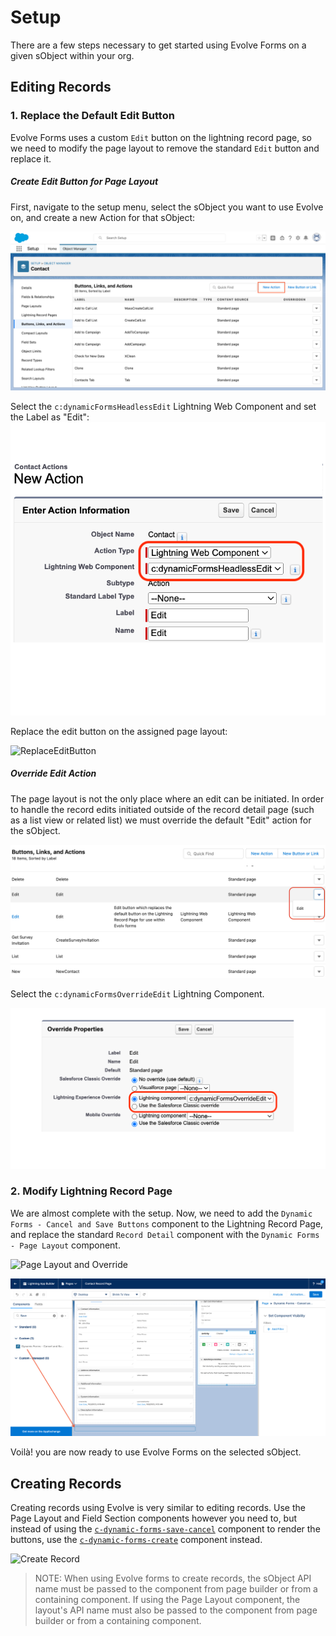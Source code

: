 # Setup

There are a few steps necessary to get started using Evolve Forms on a given
sObject within your org.

## Editing Records

### 1. Replace the Default Edit Button

Evolve Forms uses a custom `Edit` button on the lightning record page, so we need
to modify the page layout to remove the standard `Edit` button and replace it.

##### Create Edit Button for Page Layout

First, navigate to the setup menu, select the sObject you want to use Evolve on,
and create a new Action for that sObject:

![New Action](images/NewAction.png)

Select the `c:dynamicFormsHeadlessEdit` Lightning Web Component and set the
Label as "Edit": ![Edit Action](images/EditAction.png)

Replace the edit button on the assigned page layout:

![ReplaceEditButton](images/ChangeEditButtonOnPageLayout.gif)

##### Override Edit Action

The page layout is not the only place where an edit can be initiated. In order
to handle the record edits initiated outside of the record detail page (such as
a list view or related list) we must override the default "Edit" action for the
sObject.

![Edit Action Setup Menu](images/EditOverride.png)

Select the `c:dynamicFormsOverrideEdit` Lightning Component.

![Edit Override Selection](images/EditOverrideSelection.png)

### 2. Modify Lightning Record Page

We are almost complete with the setup. Now, we need to add the `Dynamic Forms -
Cancel and Save Buttons` component to the Lightning Record Page, and replace the
standard `Record Detail` component with the `Dynamic Forms - Page Layout`
component.

![Page Layout and Override](images/PageLayoutAndOverride.gif)

![Save and Cancel Buttons](images/SaveAndCancelButtons.png)

Voilà! you are now ready to use Evolve Forms on the selected sObject.

## Creating Records

Creating records using Evolve is very similar to editing records. Use the Page Layout and Field Section components however you need to, but instead of using the [`c-dynamic-forms-save-cancel`](/evolve-forms/main/default/lwc/dynamicFormsElement/dynamicFormsSaveCancel.js) component to render the buttons, use the [`c-dynamic-forms-create`](/evolve-forms/main/default/lwc/dynamicFormsElement/dynamicFormsCreate.js) component instead.

![Create Record](images/RecordCreate.gif)

> NOTE: When using Evolve forms to create records, the sObject API name must be passed to the component from page builder or from a containing component. If using the Page Layout component, the layout's API name must also be passed to the component from page builder or from a containing component.
